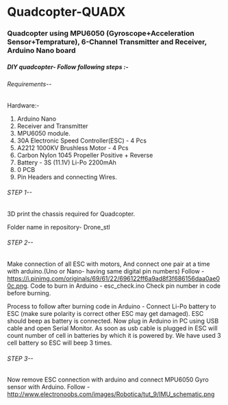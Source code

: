 # Quadcopter-QUADX
### Quadcopter using MPU6050 (Gyroscope+Acceleration Sensor+Temprature), 6-Channel Transmitter and Receiver, Arduino Nano board

##### DIY quadcopter- Follow following steps :-

###### Requirements--
Hardware:-
1) Arduino Nano
2) Receiver and Transmitter
3) MPU6050 module.
4) 30A Electronic Speed Controller(ESC) - 4 Pcs
5) A2212 1000KV Brushless Motor - 4 Pcs
6) Carbon Nylon 1045 Propeller Positive + Reverse
6) Battery - 3S (11.1V) Li-Po 2200mAh
7) 0 PCB
8) Pin Headers and connecting Wires.
###### STEP 1--

3D print the chassis required for Quadcopter.

Folder name in repository- Drone_stl

###### STEP 2--

Make connection of all ESC with motors, And connect one pair at a time with arduino.(Uno or Nano- having same digital pin numbers)
Follow - https://i.pinimg.com/originals/69/61/22/696122ff6a9ad8f3f686156daa0ae00c.png.
Code to burn in Arduino - esc_check.ino
Check pin number in code before burning.

Process to follow after burning code in Arduino -
Connect Li-Po battery to ESC (make sure polarity is correct other ESC may get damaged).
ESC should beep as battery is connected.
Now plug in Arduino in PC using USB cable and open Serial Monitor. As soon as usb cable is plugged in ESC will count number of cell in batteries by which it is powered by. We have used 3 cell battery so ESC will beep 3 times. 
###### STEP 3--

Now remove ESC connection with arduino and connect MPU6050 Gyro sensor with Arduino.
Follow - http://www.electronoobs.com/images/Robotica/tut_9/IMU_schematic.png



  
